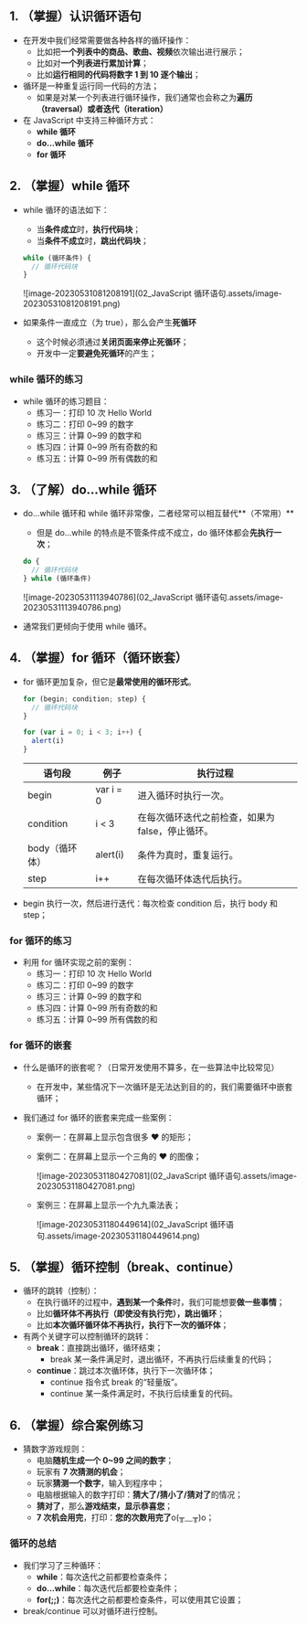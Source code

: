 ## 1. （掌握）认识循环语句

- 在开发中我们经常需要做各种各样的循环操作：
  - 比如把**一个列表中的商品、歌曲、视频**依次输出进行展示；
  - 比如对**一个列表进行累加计算**；
  - 比如**运行相同的代码将数字 1 到 10 逐个输出**；
- 循环是一种重复运行同一代码的方法；
  - 如果是对某一个列表进行循环操作，我们通常也会称之为**遍历（traversal）或者迭代（iteration）**
- 在 JavaScript 中支持三种循环方式：
  - **while 循环**
  - **do...while 循环**
  - **for 循环**

## 2. （掌握）while 循环

- while 循环的语法如下：

  - 当**条件成立**时，**执行代码块**；
  - 当**条件不成立**时，**跳出代码块**；

  ```js
  while (循环条件) {
  	// 循环代码块
  }
  ```

  ![image-20230531081208191](02_JavaScript 循环语句.assets/image-20230531081208191.png)

- 如果条件一直成立（为 true），那么会产生**死循环**

  - 这个时候必须通过**关闭页面来停止死循环**；
  - 开发中一定**要避免死循环**的产生；

### while 循环的练习

- while 循环的练习题目：
  - 练习一：打印 10 次 Hello World
  - 练习二：打印 0~99 的数字
  - 练习三：计算 0~99 的数字和
  - 练习四：计算 0~99 所有奇数的和
  - 练习五：计算 0~99 所有偶数的和


## 3. （了解）do...while 循环

- do...while 循环和 while 循环非常像，二者经常可以相互替代**（不常用）**

  - 但是 do...while 的特点是不管条件成不成立，do 循环体都会**先执行一次**；

  ```js
  do {
    // 循环代码块
  } while (循环条件)
  ```

  ![image-20230531113940786](02_JavaScript 循环语句.assets/image-20230531113940786.png)

- 通常我们更倾向于使用 while 循环。

## 4. （掌握）for 循环（循环嵌套）

- for 循环更加复杂，但它是**最常使用的循环形式**。

  ```js
  for (begin; condition; step) {
    // 循环代码块
  }
  ```

  ```js
  for (var i = 0; i < 3; i++) {
  	alert(i)
  }
  ```

  | 语句段         | 例子      | 执行过程                                         |
  | -------------- | --------- | ------------------------------------------------ |
  | begin          | var i = 0 | 进入循环时执行一次。                             |
  | condition      | i < 3     | 在每次循环迭代之前检查，如果为 false，停止循环。 |
  | body（循环体） | alert(i)  | 条件为真时，重复运行。                           |
  | step           | i++       | 在每次循环体迭代后执行。                         |

- begin 执行一次，然后进行迭代：每次检查 condition 后，执行 body 和 step；

### for 循环的练习

- 利用 for 循环实现之前的案例：
  - 练习一：打印 10 次 Hello World
  - 练习二：打印 0~99 的数字
  - 练习三：计算 0~99 的数字和
  - 练习四：计算 0~99 所有奇数的和
  - 练习五：计算 0~99 所有偶数的和

### for 循环的嵌套

- 什么是循环的嵌套呢？（日常开发使用不算多，在一些算法中比较常见）

  - 在开发中，某些情况下一次循环是无法达到目的的，我们需要循环中嵌套循环；

- 我们通过 for 循环的嵌套来完成一些案例：

  - 案例一：在屏幕上显示包含很多 ❤ 的矩形；

  - 案例二：在屏幕上显示一个三角的 ❤ 的图像；

    ![image-20230531180427081](02_JavaScript 循环语句.assets/image-20230531180427081.png)

  - 案例三：在屏幕上显示一个九九乘法表；

    ![image-20230531180449614](02_JavaScript 循环语句.assets/image-20230531180449614.png)

## 5. （掌握）循环控制（break、continue）

- 循环的跳转（控制）：
  - 在执行循环的过程中，**遇到某一个条件**时，我们可能想要**做一些事情**；
  - 比如**循环体不再执行（即使没有执行完），跳出循环**；
  - 比如**本次循环循环体不再执行，执行下一次的循环体**；
- 有两个关键字可以控制循环的跳转：
  - **break**：直接跳出循环，循环结束；
    - break 某一条件满足时，退出循环，不再执行后续重复的代码；
  - **continue**：跳过本次循环体，执行下一次循环体；
    - continue 指令式 break 的“轻量版”。
    - continue 某一条件满足时，不执行后续重复的代码。

## 6. （掌握）综合案例练习

- 猜数字游戏规则：
  - 电脑**随机生成一个 0~99 之间的数字**；
  - 玩家有 **7 次猜测的机会**；
  - 玩家**猜测一个数字**，输入到程序中；
  - 电脑根据输入的数字打印：**猜大了/猜小了/猜对了**的情况；
  - **猜对了**，那么**游戏结束，显示恭喜您**；
  - **7 次机会用完**，打印：**您的次数用完了**o(╥﹏╥)o；

### 循环的总结

- 我们学习了三种循环：
  - **while**：每次迭代之前都要检查条件；
  - **do...while**：每次迭代后都要检查条件；
  - **for(;;)**：每次迭代之前都要检查条件，可以使用其它设置；
- break/continue 可以对循环进行控制。
